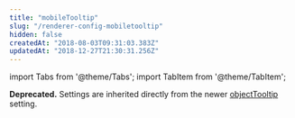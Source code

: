 ```yaml
---
title: "mobileTooltip"
slug: "/renderer-config-mobiletooltip"
hidden: false
createdAt: "2018-08-03T09:31:03.383Z"
updatedAt: "2018-12-27T21:30:31.256Z"
---
```


import Tabs from '@theme/Tabs';
import TabItem from '@theme/TabItem';

**Deprecated.** Settings are inherited directly from the newer [objectTooltip](renderer-config-objecttooltip) setting.
